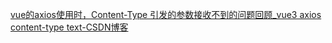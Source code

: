 [vue的axios使用时，Content-Type 引发的参数接收不到的问题回顾_vue3 axios content-type text-CSDN博客](https://blog.csdn.net/weixin_40402192/article/details/83178442)